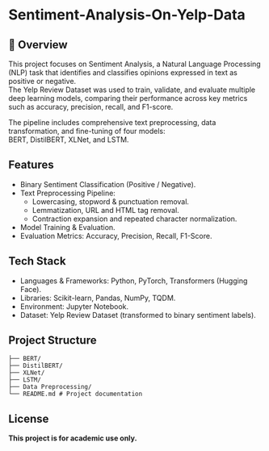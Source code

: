 # Sentiment-Analysis-On-Yelp-Data

## 📌 Overview
This project focuses on Sentiment Analysis, a Natural Language Processing (NLP) task that identifies and classifies opinions expressed in text as positive or negative.  
The Yelp Review Dataset was used to train, validate, and evaluate multiple deep learning models, comparing their performance across key metrics such as accuracy, precision, recall, and F1-score.

The pipeline includes comprehensive text preprocessing, data transformation, and fine-tuning of four models:  
BERT, DistilBERT, XLNet, and LSTM.


## Features
* Binary Sentiment Classification (Positive / Negative).
* Text Preprocessing Pipeline:  
  - Lowercasing, stopword & punctuation removal.
  - Lemmatization, URL and HTML tag removal.
  - Contraction expansion and repeated character normalization.
* Model Training & Evaluation.
* Evaluation Metrics: Accuracy, Precision, Recall, F1-Score.

## Tech Stack
* Languages & Frameworks: Python, PyTorch, Transformers (Hugging Face).
* Libraries: Scikit-learn, Pandas, NumPy, TQDM.
* Environment: Jupyter Notebook.
* Dataset: Yelp Review Dataset (transformed to binary sentiment labels).

## Project Structure
```text
├── BERT/ 
├── DistilBERT/
├── XLNet/ 
├── LSTM/ 
├── Data Preprocessing/
└── README.md # Project documentation
```

## License
**This project is for academic use only.**
